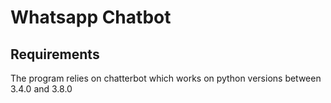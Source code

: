 # Whatsapp Chatbot
## Requirements
The program relies on chatterbot which works on python versions between 3.4.0 and 3.8.0
